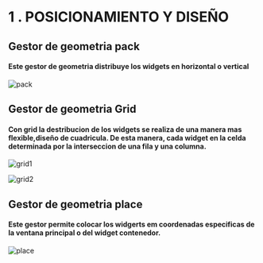 # 1 . POSICIONAMIENTO Y DISEÑO

## Gestor de geometria pack

#### Este gestor de geometria distribuye los widgets en horizontal o vertical

![pack](pack.png"pack")

## Gestor de geometria Grid

#### Con grid la destribucion de los widgets se realiza de una manera mas flexible,diseño de cuadricula. De esta manera, cada widget en la celda determinada por la interseccion de una fila y una columna.

![grid1](grid1.png"grid1")

![grid2](grid2.png"grid2")

## Gestor de geometria place

#### Este gestor permite colocar los widgerts em coordenadas especificas de la ventana principal o del widget contenedor.

![place](place.png"place")